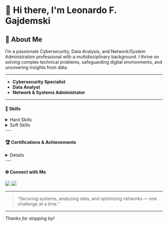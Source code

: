 # 👋 Hi there, I'm Leonardo F. Gajdemski

## 🚀 About Me

I’m a passionate Cybersecurity, Data Analysis, and Network/System Administration professional with a multidisciplinary background. I thrive on solving complex technical problems, safeguarding digital environments, and uncovering insights from data.

---

- **Cybersecurity Specialist**
- **Data Analyst**
- **Network & Systems Administrator**

---

#### 🧰 Skills
<details><summary>Hard Skills</summary>
- Automation
- AWS
- Cybersecurity
- Data Analysis & Visualization
- Firewall Management
- Incident Management & Response
- Network Administration & Security
- Operating Systems (Linux, Windows)
- Python Programming
- Systems Administration
</details>

<details><summary>Soft Skills</summary>
- Analytical Skills
- Communication
- Critical Thinking
- Diagnosis
- Leadership
- Problem Solving
- Process Optimization
- Research
- Teamwork
- Troubleshooting
</details>
---

#### 🏆 Certifications & Achievements
<details><summary>Details</summary>
- Advanced System Security Design - University of Colorado System
- Applied Data Science with Python - University of Michigan
- Design and Analyze Secure Networked Systems - University of Colorado System
- Python for Everybody - University of Michigan
- CCNA Security - Cisco Networking Academy
- SMB for Engineers and Small Business Communications System for Engineers - Cisco Networking Academy
- SMB for Account Managers and Small Business Communications System Account Managers - Cisco Networking Academy
- RH133 Red Hat Enterprise Linux System Administration - Red Hat
- RH033 Red Hat Enterprise Linux Essentials - Red Hat
</details>
---

#### 🌐 Connect with Me

[<a href="https://linkedin.com"><img src="https://img.shields.io/badge/-LinkedIn-0072b1?&style=for-the-badge&logo=linkedin&logoColor=white" /></a>](https://www.linkedin.com/in/lfgajdemski)
[<a href="https://github.com/lfgajdem"><img src="https://img.shields.io/badge/-GitHub-0072b1?&style=for-the-badge&logo=github&logoColor=white" /></a>](https://www.github.com/lfgajdem)

---

> “Securing systems, analyzing data, and optimizing networks — one challenge at a time.”

---

_Thanks for stopping by!_
